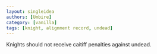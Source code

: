 ```yaml
---
layout: singleidea
authors: [Umbire]
category: [vanilla]
tags: [knight, alignment record, undead]
---
```

Knights should not receive caitiff penalties against undead.
